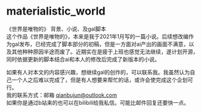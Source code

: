 # materialistic_world
《世界是唯物的》 背景、小说、及gal脚本  
这个作品《世界是唯物的》，本来是我于2021年1月写的一篇小说。后续想改编作为gal发布，已经完成了脚本部分的初稿，但是一方面对ai产出的画面不满意，以及其他种种原因半途而废了。近期实在是疲于上班也感觉无法继续，遂计划开源，同时依据更新的脚本结合ai和本人的修改后完成了新版本的小说。
  
如果有人对本文的内容感兴趣，想继续gal的创作的，可以联系我。我虽然认为自己一个人之后难以完成了，但是有人想要来帮忙的话，或许会使完成这个企划可行。  
我的联系方式：邮箱 qianbujun@outlook.com  
如果你是通过b站来的也可以在bilibili给我私信。可能比邮件回复还要快一点。  
